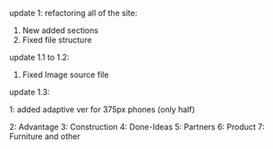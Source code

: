update 1:
refactoring all of the site:

1. New added sections
2. Fixed file structure

update 1.1 to 1.2:

1. Fixed Image source file

update 1.3:

1: added adaptive ver for 375px phones (only half)

2: Advantage
3: Construction
4: Done-Ideas
5: Partners
6: Product
7: Furniture and other
